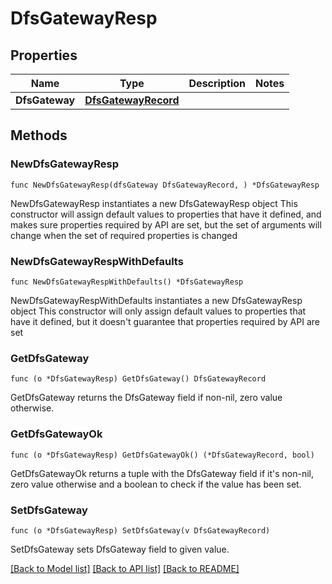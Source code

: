# DfsGatewayResp

## Properties

Name | Type | Description | Notes
------------ | ------------- | ------------- | -------------
**DfsGateway** | [**DfsGatewayRecord**](DfsGatewayRecord.md) |  | 

## Methods

### NewDfsGatewayResp

`func NewDfsGatewayResp(dfsGateway DfsGatewayRecord, ) *DfsGatewayResp`

NewDfsGatewayResp instantiates a new DfsGatewayResp object
This constructor will assign default values to properties that have it defined,
and makes sure properties required by API are set, but the set of arguments
will change when the set of required properties is changed

### NewDfsGatewayRespWithDefaults

`func NewDfsGatewayRespWithDefaults() *DfsGatewayResp`

NewDfsGatewayRespWithDefaults instantiates a new DfsGatewayResp object
This constructor will only assign default values to properties that have it defined,
but it doesn't guarantee that properties required by API are set

### GetDfsGateway

`func (o *DfsGatewayResp) GetDfsGateway() DfsGatewayRecord`

GetDfsGateway returns the DfsGateway field if non-nil, zero value otherwise.

### GetDfsGatewayOk

`func (o *DfsGatewayResp) GetDfsGatewayOk() (*DfsGatewayRecord, bool)`

GetDfsGatewayOk returns a tuple with the DfsGateway field if it's non-nil, zero value otherwise
and a boolean to check if the value has been set.

### SetDfsGateway

`func (o *DfsGatewayResp) SetDfsGateway(v DfsGatewayRecord)`

SetDfsGateway sets DfsGateway field to given value.



[[Back to Model list]](../README.md#documentation-for-models) [[Back to API list]](../README.md#documentation-for-api-endpoints) [[Back to README]](../README.md)


